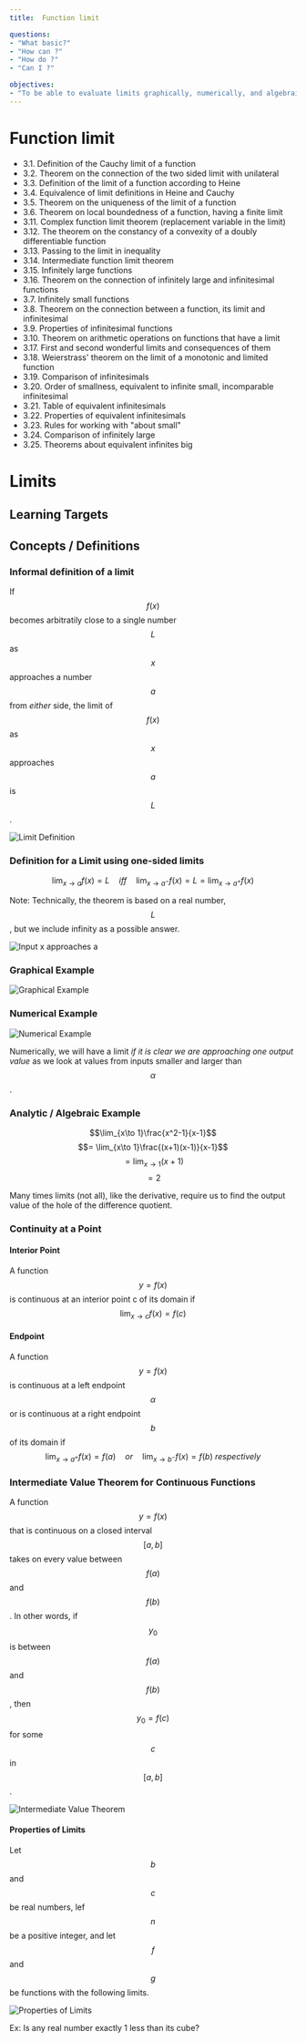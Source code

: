 ```yaml
---
title:  Function limit

questions:
- "What basic?"
- "How can ?"
- "How do ?"
- "Can I ?"

objectives:
- "To be able to evaluate limits graphically, numerically, and algebraically."
---
```

# Function limit
 

- 3.1. Definition of the Cauchy limit of a function
- 3.2. Theorem on the connection of the two sided limit with unilateral
- 3.3. Definition of the limit of a function according to Heine
- 3.4. Equivalence of limit definitions in Heine and Cauchy
- 3.5. Theorem on the uniqueness of the limit of a function
- 3.6. Theorem on local boundedness of a function, having a finite limit
- 3.11. Complex function limit theorem (replacement variable in the limit)
- 3.12. The theorem on the constancy of a convexity of a doubly differentiable function
- 3.13. Passing to the limit in inequality 
- 3.14. Intermediate function limit theorem
- 3.15. Infinitely large functions
- 3.16. Theorem on the connection of infinitely large and infinitesimal functions
- 3.7. Infinitely small functions
- 3.8. Theorem on the connection between a function, its limit and infinitesimal
- 3.9. Properties of infinitesimal functions
- 3.10. Theorem on arithmetic operations on functions that have a limit
- 3.17. First and second wonderful limits and consequences of them
- 3.18. Weierstrass' theorem on the limit of a monotonic and limited function
- 3.19. Comparison of infinitesimals
- 3.20. Order of smallness, equivalent to infinite small, incomparable infinitesimal
- 3.21. Table of equivalent infinitesimals
- 3.22. Properties of equivalent infinitesimals
- 3.23. Rules for working with "about small"
- 3.24. Comparison of infinitely large
- 3.25. Theorems about equivalent infinites big


# Limits

## Learning Targets



## Concepts / Definitions

### Informal definition of a limit
If $$f(x)$$ becomes arbitratily close to a single number $$L$$ as $$x$$ approaches a number $$a$$ from _either_ side, the limit of $$f(x)$$ as $$x$$ approaches $$a$$ is $$L$$.

![Limit Definition](../assets/calculus/2-0-limits_1.png)

### Definition for a Limit using one-sided limits
$$\lim_{x\to a} f(x) = L\quad iff\quad \lim_{x\to a^-} f(x) = L = \lim_{x \to a^+} f(x)$$

Note: Technically, the theorem is based on a real number, $$L$$, but we include infinity as a possible answer.

![Input x approaches a](../assets/calculus/2-0-limits_2.jpg)


### Graphical Example
![Graphical Example](../assets/calculus/2-0-limits_3.jpg)

### Numerical Example
![Numerical Example](../assets/calculus/2-0-limits_4.jpg )

Numerically, we will have a limit _if it is clear we are approaching one output value_ as we look at values from inputs smaller and larger than $$\alpha$$.

### Analytic / Algebraic Example
$$\lim_{x\to 1}\frac{x^2-1}{x-1}$$
$$= \lim_{x\to 1}\frac{(x+1)(x-1)}{x-1}$$
$$= \lim_{x\to 1}(x+1)$$
$$= 2$$

Many times limits (not all), like the derivative, require us to find the output value of the hole of the difference quotient.

### Continuity at a Point

#### Interior Point
A function $$y = f(x)$$ is continuous at an interior point c of its domain if
$$\lim_{x\to c} f(x) = f(c)$$

#### Endpoint
A function $$y = f(x)$$ is continuous at a left endpoint $$\alpha$$ or is continuous at a right endpoint $$b$$ of its domain if
$$\lim_{x\to a^+} f(x) = f(a)\quad or\quad \lim_{x\to b^-} f(x) = f(b)\ respectively$$

### Intermediate Value Theorem for Continuous Functions

A function $$y = f(x)$$ that is continuous on a closed interval $$[a, b]$$ takes on every value between $$f(a)$$ and $$f(b)$$. In other words, if $$y_0$$ is between $$f(a)$$ and $$f(b)$$, then $$y_0 = f(c)$$ for some $$c$$ in $$[a, b]$$.

![Intermediate Value Theorem](../assets/calculus/2-0-limits_5.jpg)

#### Properties of Limits
Let $$b$$ and $$c$$ be real numbers, lef $$n$$ be a positive integer, and let $$f$$ and $$g$$ be functions with the following limits.

![Properties of Limits](../assets/calculus/2-0-limits_6.png)

Ex: Is any real number exactly 1 less than its cube?
